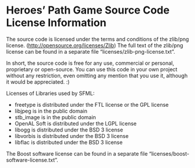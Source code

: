 # Heroes’ Path Game Source Code License Information

The source code is licensed under the terms and conditions of the zlib/png license.  (http://opensource.org/licenses/Zlib)  The full text of the zlib/png license can be found in a separate file “licenses/zlib-png-license.txt”.

In short, the source code is free for any use, commercial or personal, proprietary or open-source.  You can use this code in your own project without any restriction, even omitting any mention that you use it, although it would be appreciated.  :)

Licenses of Libraries used by SFML:
 * freetype is distributed under the FTL license or the GPL license
 * libjpeg is in the public domain
 * stb_image is in the public domain
 * OpenAL Soft is distributed under the LGPL license
 * libogg is distributed under the BSD 3 license
 * libvorbis is distributed under the BSD 3 license
 * libflac is distributed under the BSD 3 license

The Boost software license can be found in a separate file “licenses/boost-software-license.txt”.
